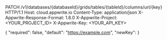 PATCH /v1/databases/{databaseId}/grids/tables/{tableId}/columns/url/{key} HTTP/1.1
Host: cloud.appwrite.io
Content-Type: application/json
X-Appwrite-Response-Format: 1.8.0
X-Appwrite-Project: <YOUR_PROJECT_ID>
X-Appwrite-Key: <YOUR_API_KEY>

{
  "required": false,
  "default": "https://example.com",
  "newKey": 
}
